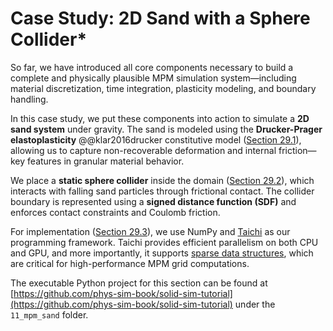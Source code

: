 # Case Study: 2D Sand with a Sphere Collider*

So far, we have introduced all core components necessary to build a complete and physically plausible MPM simulation system—including material discretization, time integration, plasticity modeling, and boundary handling.

In this case study, we put these components into action to simulate a **2D sand system** under gravity. The sand is modeled using the **Drucker-Prager elastoplasticity** @@klar2016drucker constitutive model ([Section 29.1](./lec29.1-drucker_prager.md)), allowing us to capture non-recoverable deformation and internal friction—key features in granular material behavior.

We place a **static sphere collider** inside the domain ([Section 29.2](./lec29.2-sphere_sdf.md])), which interacts with falling sand particles through frictional contact. The collider boundary is represented using a **signed distance function (SDF)** and enforces contact constraints and Coulomb friction.

For implementation ([Section 29.3](./lec29.3-mpm_impl.md)), we use NumPy and [Taichi](https://docs.taichi-lang.org/) as our programming framework. Taichi provides efficient parallelism on both CPU and GPU, and more importantly, it supports [sparse data structures]((https://docs.taichi-lang.org/docs/sparse)), which are critical for high-performance MPM grid computations.

The executable Python project for this section can be found at [https://github.com/phys-sim-book/solid-sim-tutorial](https://github.com/phys-sim-book/solid-sim-tutorial) under the `11_mpm_sand` folder.
